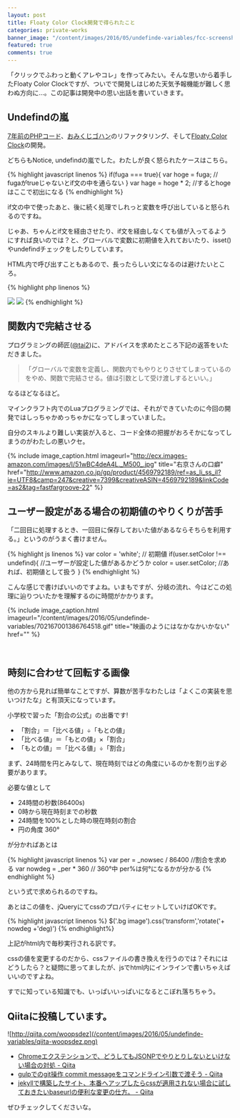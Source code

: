 ```yaml
---
layout: post
title: Floaty Color Clock開発で得られたこと
categories: private-works
banner_image: "/content/images/2016/05/undefinde-variables/fcc-screenshot.png"
featured: true
comments: true
---
```


「クリックでふわっと動くアレやコレ」を作ってみたい。そんな思いから着手したFloaty Color Clockですが、ついでで開発しはじめた天気予報機能が難しく思わぬ方向に…。この記事は開発中の思い出話を書いていきます。

## Undefindの嵐

[7年前のPHPコード](https://github.com/woopsdez/omikujigohan)、[おみくじゴハン](http://omikujigohan.woopsdez.jp/)のリファクタリング、そして[Floaty Color Clock](http://woopsdez.github.io/floaty-color-clock/)の開発。

どちらもNotice, undefindの嵐でした。わたしが良く怒られたケースはこちら。

{% highlight javascript linenos %}
	if(fuga === true){
		var hoge = fuga; // fugaがtrueじゃないとif文の中を通らない
	}
	var hage = hoge * 2; //するとhogeはここで初出になる
{% endhighlight %}

if文の中で使ったあと、後に続く処理でしれっと変数を呼び出していると怒られるのですね。

じゃあ、ちゃんとif文を経由させたり、if文を経由しなくても値が入ってるようにすれば良いのでは？と、グローバルで変数に初期値を入れておいたり、isset()やundefindチェックをしたりしています。

HTML内で呼び出すこともあるので、長ったらしい文になるのは避けたいところ。

{% highlight php linenos %}
<!-- これが -->
<img src="<?php echo $hoge ?>">
<!-- こうなってしまう -->
<img src="<?php if(isset($hoge)){echo $hoge} ?>">
{% endhighlight %}

## 関数内で完結させる
プログラミングの師匠([@tai2](http://blog.tai2.net/))に、アドバイスを求めたところ下記の返答をいただきました。

>「グローバルで変数を定義し、関数内でもやりとりさせてしまっているのをやめ、関数で完結させる。値は引数として受け渡しするといい。」

なるほどなるほど。

マインクラフト内でのLuaプログラミングでは、それができていたのに今回の開発ではしっちゃかめっちゃかになってしまっていました。

自分のスキルより難しい実装が入ると、コード全体の把握がおろそかになってしまうのがわたしの悪いクセ。

{% include image_caption.html imageurl="http://ecx.images-amazon.com/images/I/51wBC4deA4L._M500_.jpg" title="右京さんの口癖" href="http://www.amazon.co.jp/gp/product/4569792189/ref=as_li_ss_il?ie=UTF8&camp=247&creative=7399&creativeASIN=4569792189&linkCode=as2&tag=fastfargroove-22" %}

## ユーザー設定がある場合の初期値のやりくりが苦手
「二回目に処理するとき、一回目に保存しておいた値があるならそちらを利用する。」というのがうまく書けません。

{% highlight js linenos %}
var color = 'white'; // 初期値
if(user.setColor !== undefind){ //ユーザーが設定した値があるかどうか
	color = user.setColor; //あれば、初期値として扱う
}
{% endhighlight %}

こんな感じで書けばいいのですよね。いまもですが、分岐の流れ、今はどこの処理に辿りついたかを理解するのに時間がかかります。

{% include image_caption.html imageurl="/content/images/2016/05/undefinde-variables/702167001386764518.gif" title="映画のようにはなかなかいかない" href="" %}

![]()

## 時刻に合わせて回転する画像
他の方から見れば簡単なことですが、算数が苦手なわたしは「よくこの実装を思いつけたな」と有頂天になっています。

小学校で習った「割合の公式」の出番です!

>
* 「割合」＝「比べる値」÷「もとの値」
* 「比べる値」＝「もとの値」×「割合」
* 「もとの値」＝「比べる値」÷「割合」

まず、24時間を円とみなして、現在時刻ではどの角度にいるのかを割り出す必要があります。

必要な値として

* 24時間の秒数(86400s)
* 0時から現在時刻までの秒数
* 24時間を100%とした時の現在時刻の割合
* 円の角度 360°

が分かればあとは

{% highlight javascript linenos %}
var per = _nowsec / 86400 //割合を求める
var nowdeg = _per * 360 // 360°中 per%は何°になるかが分かる
{% endhighlight %}

という式で求められるのですね。

あとはこの値を、jQueryにてcssのプロパティにセットしていけばOKです。

{% highlight javascript linenos %}
$('.bg image').css('transform','rotate('+ nowdeg +'deg)')
{% endhighlight%}

上記がhtml内で毎秒実行される訳です。

cssの値を変更するのだから、cssファイルの書き換えを行うのでは？それにはどうしたら？と疑問に思ってましたが、jsでhtml内にインラインで書いちゃえばいいのですよね。

すでに知っている知識でも、いっぱいいっぱいになるとこぼれ落ちちゃう。

## Qiitaに投稿しています。

![http://qiita.com/woopsdez](/content/images/2016/05/undefinde-variables/qiita-woopsdez.png)

* [Chromeエクステンションで、どうしてもJSONPでやりとりしないといけない場合の対処 - Qiita](http://qiita.com/woopsdez/items/bc6108460de13d668e78)
* [gulpでのgit操作 commit messageをコマンドライン引数で渡そう - Qiita](http://qiita.com/woopsdez/items/cb0e59245d4ee13e8ae5)
* [jekyllで構築したサイト、本番へアップしたらcssが適用されない場合に試しておきたいbaseurlの便利な変更の仕方。 - Qiita](http://qiita.com/woopsdez/items/cc2b64800a6de3112920)

ぜひチェックしてくださいな。